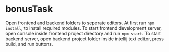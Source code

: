 # bonusTask

Open frontend and backend folders to seperate editors. 
At first run `npm install`, to install required modules. To start frontend development server, open console inside frontend project directory and run `npm start`.
To start backend server, open backend project folder inside intellij text editor, press build, and run buttons.
